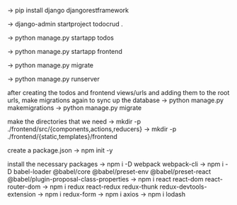 -> pip install django djangorestframework

-> django-admin startproject todocrud .

-> python manage.py startapp todos

-> python manage.py startapp frontend

-> python manage.py migrate

-> python manage.py runserver

after creating the todos and frontend views/urls and adding them to the root urls, make migrations again to sync up the database
    -> python manage.py makemigrations
    -> python manage.py migrate

make the directories that we need
    -> mkdir -p ./frontend/src/{components,actions,reducers}
    -> mkdir -p ./frontend/{static,templates}/frontend

create a package.json
    -> npm init -y

install the necessary packages
    -> npm i -D webpack webpack-cli
    -> npm i -D babel-loader @babel/core @babel/preset-env @babel/preset-react @babel/plugin-proposal-class-properties
    <!-- 
        react@16.4.2 
        react-dom@16.5.0 
    -->
    -> npm i react react-dom react-router-dom 
    -> npm i redux react-redux redux-thunk redux-devtools-extension
    -> npm i redux-form
    -> npm i axios
    -> npm i lodash